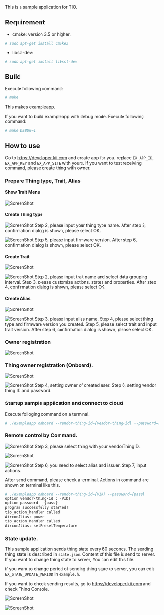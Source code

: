 This is a sample application for TIO.

## Requirement

 * cmake: version 3.5 or higher.
```sh
# sudo apt-get install cmake3
```

 * libssl-dev:
```sh
# sudo apt-get install libssl-dev
```

## Build

Execute following command:

```sh
# make
```

This makes exampleapp.

If you want to build exampleapp with debug mode. Execute following
command:

```sh
# make DEBUG=1
```

## How to use
Go to https://developer.kii.com and create app for you.
replace `EX_APP_ID`, `EX_APP_KEY` and `EX_APP_SITE` with yours.
If you want to test receiving command, please create thing with owner.

### Prepare Thing type, Trait, Alias

#### Show Trait Menu

![ScreenShot](./images/select_trait_menu.png)

#### Create Thing type

![ScreenShot](./images/create_thingtype_1.png)
Step 2, please input your thing type name.
After step 3, confirmation dialog is shown, please select OK.

![ScreenShot](./images/create_thingtype_2.png)
Step 5, please input firmware version.
After step 6, confirmation dialog is shown, please select OK.

#### Create Trait

![ScreenShot](./images/create_trait_1.png)

![ScreenShot](./images/create_trait_2.png)
Step 2, please input trait name and select data grouping interval.
Step 3, please customize actions, states and properties.
After step 4, confirmation dialog is shown, please select OK.

#### Create Alias

![ScreenShot](./images/create_alias_1.png)

![ScreenShot](./images/create_alias_2.png)
Step 3, please input alias name.
Step 4, please select thing type and firmware version you created.
Step 5, please select trait and input trait version.
After step 6, confirmation dialog is shown, please select OK.

### Owner registration

![ScreenShot](./images/create_user.png)

### Thing owner registration (Onboard).

![ScreenShot](./images/create_thing_1.png)

![ScreenShot](./images/create_thing_2.png)
Step 4, setting owner of created user. Step 6, setting vendor thing ID and password.

### Startup sample application and connect to cloud

Execute folloging command on a terminal.
```sh
# ./exampleapp onboard --vendor-thing-id={vendor-thing-id} --password={password}
```

### Remote control by Command.

![ScreenShot](./images/select_thing.png)
Step 3, please select thing with your vendorThingID.

![ScreenShot](./images/create_command_1.png)

![ScreenShot](./images/create_command_2.png)
Step 6, you need to select alias and issuer. Step 7, input actions.

After send command, please check a terminal.
Actions in command are shown on terminal like this.

```sh
# ./exampleapp onboard --vendor-thing-id={VID} --password={pass}
option vendor-thing-id : {VID}
option password : {pass}
program successfully started!
tio_action_handler called
AirconAlias: power
tio_action_handler called
AirconAlias: setPresetTemperature
```

### State update.

This sample application sends thing state every 60 seconds. The
sending thing state is described in `state.json`. Content
of this file is send to server. If you want to change thing state to
server, You can edit this file.

If you want to change period of sending thing state to server, you can
edit `EX_STATE_UPDATE_PERIOD` in `example.h`.

If you want to check sending results, go to https://developer.kii.com and check Thing Console.

![ScreenShot](./images/select_thing.png)

![ScreenShot](./images/check_state.png)
